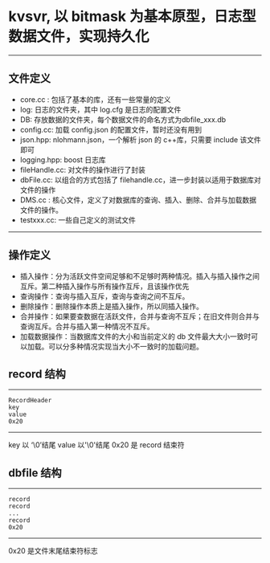 # kvsvr, 以 bitmask 为基本原型，日志型数据文件，实现持久化
---------------------------------------------------------------------------
## 文件定义
+ core.cc : 包括了基本的库，还有一些常量的定义
+ log: 日志的文件夹，其中 log.cfg 是日志的配置文件
+ DB: 存放数据的文件夹，每个数据文件的命名方式为dbfile_xxx.db
+ config.cc: 加载 config.json 的配置文件，暂时还没有用到
+ json.hpp: nlohmann.json，一个解析 json 的 c++库，只需要 include 该文件即可
+ logging.hpp: boost 日志库
+ fileHandle.cc: 对文件的操作进行了封装
+ dbFile.cc: 以组合的方式包括了 filehandle.cc，进一步封装以适用于数据库对文件的操作
+ DMS.cc : 核心文件，定义了对数据库的查询、插入、删除、合并与加载数据文件的操作。
+ testxxx.cc: 一些自己定义的测试文件
-------------------------------
## 操作定义
+ 插入操作：分为活跃文件空间足够和不足够时两种情况。插入与插入操作之间互斥。第二种插入操作与所有操作互斥，且该操作优先
+ 查询操作：查询与插入互斥，查询与查询之间不互斥。
+ 删除操作：删除操作本质上是插入操作，所以同插入操作。
+ 合并操作：如果要查数据在活跃文件，合并与查询不互斥；在旧文件则合并与查询互斥。合并与插入第一种情况不互斥。
+ 加载数据操作：当数据库文件的大小和当前定义的 db 文件最大大小一致时可以加载。可以分多种情况实现当大小不一致时的加载问题。

## record 结构
-----------------
```
RecordHeader
key
value
0x20
```
-----------------
key 以 ‘\0’结尾
value 以'\0'结尾
0x20 是 record 结束符



## dbfile 结构
---------------
```
record
record
...
record
0x20
```
-----------------
0x20 是文件末尾结束符标志


